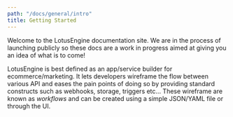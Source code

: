 ```yaml
---
path: "/docs/general/intro"
title: Getting Started
---
```



Welcome to the LotusEngine documentation site.  We are in the process of launching publicly so these docs are a work in progress aimed at giving you an idea of what is to come!

LotusEngine is best defined as an app/service builder for ecommerce/marketing. It lets developers wireframe the flow between various API and eases the pain points of doing so by providing standard constructs such as webhooks, storage, triggers etc... These wireframe are known as _workflows_ and can be created using a simple JSON/YAML file or through the UI.

